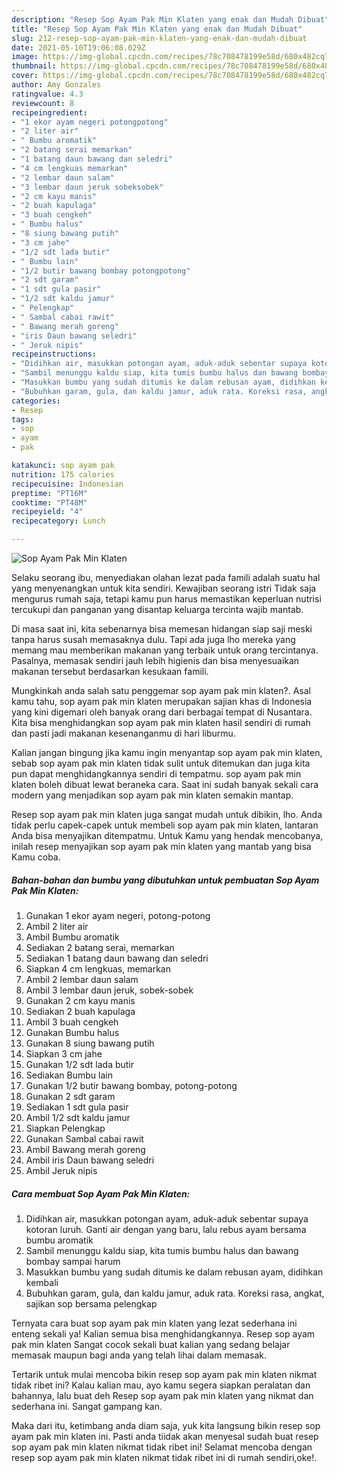 ```yaml
---
description: "Resep Sop Ayam Pak Min Klaten yang enak dan Mudah Dibuat"
title: "Resep Sop Ayam Pak Min Klaten yang enak dan Mudah Dibuat"
slug: 212-resep-sop-ayam-pak-min-klaten-yang-enak-dan-mudah-dibuat
date: 2021-05-10T19:06:08.029Z
image: https://img-global.cpcdn.com/recipes/78c708478199e58d/680x482cq70/sop-ayam-pak-min-klaten-foto-resep-utama.jpg
thumbnail: https://img-global.cpcdn.com/recipes/78c708478199e58d/680x482cq70/sop-ayam-pak-min-klaten-foto-resep-utama.jpg
cover: https://img-global.cpcdn.com/recipes/78c708478199e58d/680x482cq70/sop-ayam-pak-min-klaten-foto-resep-utama.jpg
author: Amy Gonzales
ratingvalue: 4.3
reviewcount: 8
recipeingredient:
- "1 ekor ayam negeri potongpotong"
- "2 liter air"
- " Bumbu aromatik"
- "2 batang serai memarkan"
- "1 batang daun bawang dan seledri"
- "4 cm lengkuas memarkan"
- "2 lembar daun salam"
- "3 lembar daun jeruk sobeksobek"
- "2 cm kayu manis"
- "2 buah kapulaga"
- "3 buah cengkeh"
- " Bumbu halus"
- "8 siung bawang putih"
- "3 cm jahe"
- "1/2 sdt lada butir"
- " Bumbu lain"
- "1/2 butir bawang bombay potongpotong"
- "2 sdt garam"
- "1 sdt gula pasir"
- "1/2 sdt kaldu jamur"
- " Pelengkap"
- " Sambal cabai rawit"
- " Bawang merah goreng"
- "iris Daun bawang seledri"
- " Jeruk nipis"
recipeinstructions:
- "Didihkan air, masukkan potongan ayam, aduk-aduk sebentar supaya kotoran luruh. Ganti air dengan yang baru, lalu rebus ayam bersama bumbu aromatik"
- "Sambil menunggu kaldu siap, kita tumis bumbu halus dan bawang bombay sampai harum"
- "Masukkan bumbu yang sudah ditumis ke dalam rebusan ayam, didihkan kembali"
- "Bubuhkan garam, gula, dan kaldu jamur, aduk rata. Koreksi rasa, angkat, sajikan sop bersama pelengkap"
categories:
- Resep
tags:
- sop
- ayam
- pak

katakunci: sop ayam pak 
nutrition: 175 calories
recipecuisine: Indonesian
preptime: "PT16M"
cooktime: "PT48M"
recipeyield: "4"
recipecategory: Lunch

---
```



![Sop Ayam Pak Min Klaten](https://img-global.cpcdn.com/recipes/78c708478199e58d/680x482cq70/sop-ayam-pak-min-klaten-foto-resep-utama.jpg)

Selaku seorang ibu, menyediakan olahan lezat pada famili adalah suatu hal yang menyenangkan untuk kita sendiri. Kewajiban seorang istri Tidak saja mengurus rumah saja, tetapi kamu pun harus memastikan keperluan nutrisi tercukupi dan panganan yang disantap keluarga tercinta wajib mantab.

Di masa  saat ini, kita sebenarnya bisa memesan hidangan siap saji meski tanpa harus susah memasaknya dulu. Tapi ada juga lho mereka yang memang mau memberikan makanan yang terbaik untuk orang tercintanya. Pasalnya, memasak sendiri jauh lebih higienis dan bisa menyesuaikan makanan tersebut berdasarkan kesukaan famili. 



Mungkinkah anda salah satu penggemar sop ayam pak min klaten?. Asal kamu tahu, sop ayam pak min klaten merupakan sajian khas di Indonesia yang kini digemari oleh banyak orang dari berbagai tempat di Nusantara. Kita bisa menghidangkan sop ayam pak min klaten hasil sendiri di rumah dan pasti jadi makanan kesenanganmu di hari liburmu.

Kalian jangan bingung jika kamu ingin menyantap sop ayam pak min klaten, sebab sop ayam pak min klaten tidak sulit untuk ditemukan dan juga kita pun dapat menghidangkannya sendiri di tempatmu. sop ayam pak min klaten boleh dibuat lewat beraneka cara. Saat ini sudah banyak sekali cara modern yang menjadikan sop ayam pak min klaten semakin mantap.

Resep sop ayam pak min klaten juga sangat mudah untuk dibikin, lho. Anda tidak perlu capek-capek untuk membeli sop ayam pak min klaten, lantaran Anda bisa menyajikan ditempatmu. Untuk Kamu yang hendak mencobanya, inilah resep menyajikan sop ayam pak min klaten yang mantab yang bisa Kamu coba.

<!--inarticleads1-->

##### Bahan-bahan dan bumbu yang dibutuhkan untuk pembuatan Sop Ayam Pak Min Klaten:

1. Gunakan 1 ekor ayam negeri, potong-potong
1. Ambil 2 liter air
1. Ambil  Bumbu aromatik
1. Sediakan 2 batang serai, memarkan
1. Sediakan 1 batang daun bawang dan seledri
1. Siapkan 4 cm lengkuas, memarkan
1. Ambil 2 lembar daun salam
1. Ambil 3 lembar daun jeruk, sobek-sobek
1. Gunakan 2 cm kayu manis
1. Sediakan 2 buah kapulaga
1. Ambil 3 buah cengkeh
1. Gunakan  Bumbu halus
1. Gunakan 8 siung bawang putih
1. Siapkan 3 cm jahe
1. Gunakan 1/2 sdt lada butir
1. Sediakan  Bumbu lain
1. Gunakan 1/2 butir bawang bombay, potong-potong
1. Gunakan 2 sdt garam
1. Sediakan 1 sdt gula pasir
1. Ambil 1/2 sdt kaldu jamur
1. Siapkan  Pelengkap
1. Gunakan  Sambal cabai rawit
1. Ambil  Bawang merah goreng
1. Ambil iris Daun bawang seledri
1. Ambil  Jeruk nipis




<!--inarticleads2-->

##### Cara membuat Sop Ayam Pak Min Klaten:

1. Didihkan air, masukkan potongan ayam, aduk-aduk sebentar supaya kotoran luruh. Ganti air dengan yang baru, lalu rebus ayam bersama bumbu aromatik
1. Sambil menunggu kaldu siap, kita tumis bumbu halus dan bawang bombay sampai harum
1. Masukkan bumbu yang sudah ditumis ke dalam rebusan ayam, didihkan kembali
1. Bubuhkan garam, gula, dan kaldu jamur, aduk rata. Koreksi rasa, angkat, sajikan sop bersama pelengkap




Ternyata cara buat sop ayam pak min klaten yang lezat sederhana ini enteng sekali ya! Kalian semua bisa menghidangkannya. Resep sop ayam pak min klaten Sangat cocok sekali buat kalian yang sedang belajar memasak maupun bagi anda yang telah lihai dalam memasak.

Tertarik untuk mulai mencoba bikin resep sop ayam pak min klaten nikmat tidak ribet ini? Kalau kalian mau, ayo kamu segera siapkan peralatan dan bahannya, lalu buat deh Resep sop ayam pak min klaten yang nikmat dan sederhana ini. Sangat gampang kan. 

Maka dari itu, ketimbang anda diam saja, yuk kita langsung bikin resep sop ayam pak min klaten ini. Pasti anda tiidak akan menyesal sudah buat resep sop ayam pak min klaten nikmat tidak ribet ini! Selamat mencoba dengan resep sop ayam pak min klaten nikmat tidak ribet ini di rumah sendiri,oke!.

